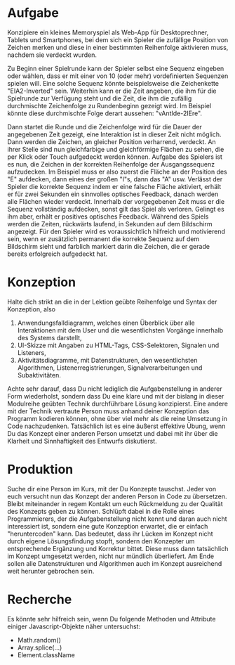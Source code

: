 # Aufgabe
Konzipiere ein kleines Memoryspiel als Web-App für Desktoprechner, Tablets und Smartphones, bei dem sich ein Spieler die zufällige Position von Zeichen merken und diese in einer bestimmten Reihenfolge aktivieren muss, nachdem sie verdeckt wurden.

Zu Beginn einer Spielrunde kann der Spieler selbst eine Sequenz eingeben oder wählen, dass er mit einer von 10 (oder mehr) vordefinierten Sequenzen spielen will. Eine solche Sequenz könnte beispielsweise die Zeichenkette "EIA2-Inverted" sein. Weiterhin kann er die Zeit angeben, die ihm für die Spielrunde zur Verfügung steht und die Zeit, die ihm die zufällig durchmischte Zeichenfolge zu Rundenbeginn gezeigt wird. Im Beispiel könnte diese durchmischte Folge derart aussehen: "vAntIde-2IEre".

Dann startet die Runde und die Zeichenfolge wird für die Dauer der angegebenen Zeit gezeigt, eine Interaktion ist in dieser Zeit nicht möglich. Dann werden die Zeichen, an gleicher Position verharrend, verdeckt. An ihrer Stelle sind nun gleichfarbige und gleichförmige Flächen zu sehen, die per Klick oder Touch aufgedeckt werden können. Aufgabe des Spielers ist es nun, die Zeichen in der korrekten Reihenfolge der Ausgangssequenz aufzudecken. Im Beispiel muss er also zuerst die Fläche an der Position des "E" aufdecken, dann eines der großen "I"s, dann das "A" usw. Verlässt der Spieler die korrekte Sequenz indem er eine falsche Fläche aktiviert, erhält er für zwei Sekunden ein sinnvolles optisches Feedback, danach werden alle Flächen wieder verdeckt. Innerhalb der vorgegebenen Zeit muss er die Sequenz vollständig aufdecken, sonst gilt das Spiel als verloren. Gelingt es ihm aber, erhält er positives optisches Feedback. Während des Spiels werden die Zeiten, rückwärts laufend, in Sekunden auf dem Bildschirm angezeigt. Für den Spieler wird es voraussichtlich hilfreich und motivierend sein, wenn er zusätzlich permanent die korrekte Sequenz auf dem Bildschirm sieht und farblich markiert darin die Zeichen, die er gerade bereits erfolgreich aufgedeckt hat.

# Konzeption
Halte dich strikt an die in der Lektion geübte Reihenfolge und Syntax der Konzeption, also  
1. Anwendungsfalldiagramm, welches einen Überblick über alle Interaktionen mit dem User und die wesentlichsten Vorgänge innerhalb des Systems darstellt,
2. UI-Skizze mit Angaben zu HTML-Tags, CSS-Selektoren, Signalen und Listeners, 
3. Aktivitätsdiagramme, mit Datenstrukturen, den wesentlichsten Algorithmen, Listenerregistrierungen, Signalverarbeitungen und Subaktivitäten.  

Achte sehr darauf, dass Du nicht lediglich die Aufgabenstellung in anderer Form wiederholst, sondern dass Du eine klare und mit der bislang in dieser Modulreihe geübten Technik durchführbare Lösung konzipierst. Eine andere mit der Technik vertraute Person muss anhand deiner Konzeption das Programm kodieren können, ohne über viel mehr als die reine Umsetzung in Code nachzudenken. Tatsächlich ist es eine äußerst effektive Übung, wenn Du das Konzept einer anderen Person umsetzt und dabei mit ihr über die Klarheit und Sinnhaftigkeit des Entwurfs diskutierst.

# Produktion
Suche dir eine Person im Kurs, mit der Du Konzepte tauschst. Jeder von euch versucht nun das Konzept der anderen Person in Code zu übersetzen. Bleibt miteinander in regem Kontakt um euch Rückmeldung zu der Qualität des Konzepts geben zu können. Schlüpft dabei in die Rolle eines Programmierers, der die Aufgabenstellung nicht kennt und daran auch nicht interessiert ist, sondern eine gute Konzeption erwartet, die er einfach "heruntercoden" kann. Das bedeutet, dass ihr Lücken im Konzept nicht durch eigene Lösungsfindung stopft, sondern den Konzepter um entsprechende Ergänzung und Korrektur bittet. Diese muss dann tatsächlich im Konzept umgesetzt werden, nicht nur mündlich überliefert. Am Ende sollen alle Datenstrukturen und Algorithmen auch im Konzept ausreichend weit herunter gebrochen sein. 

# Recherche
Es könnte sehr hilfreich sein, wenn Du folgende Methoden und Attribute einiger Javascript-Objekte näher untersuchst:
- Math.random()
- Array.splice(...)
- Element.className